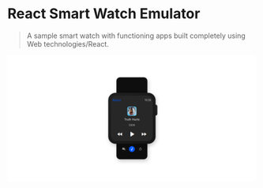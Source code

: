 # React Smart Watch Emulator
> A sample smart watch with functioning apps built completely using Web technologies/React.  

![](https://github.com/haxzie/react-smartwatch-emulator/raw/master/public/Screenshot_2019-09-29%20React%20App.png)

